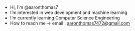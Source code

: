 - Hi, I’m @aaronthomas7
- I’m interested in web development and machine learning 
- I’m currently learning Computer Science Engineering
- How to reach me -> email : aaronthomas7472@gmail.com

<!---
aaronthomas7/aaronthomas7 is a ✨ special ✨ repository because its `README.md` (this file) appears on your GitHub profile.
You can click the Preview link to take a look at your changes.
--->
